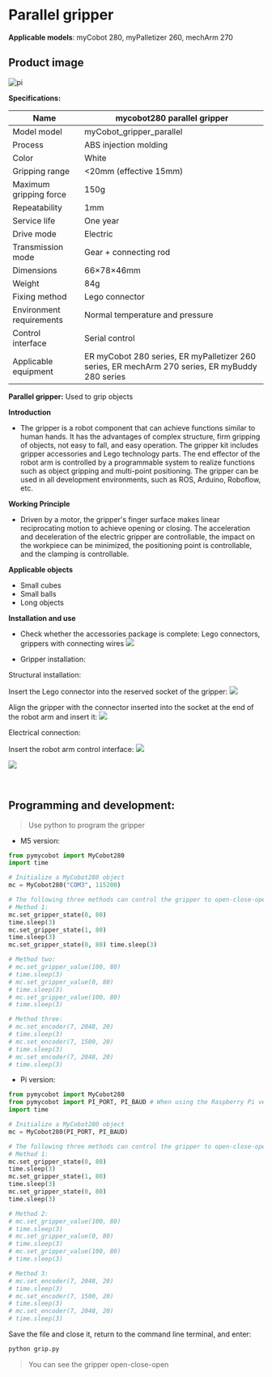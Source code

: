 # Parallel gripper

**Applicable models**: myCobot 280, myPalletizer 260, mechArm 270

## **Product image**

![pi](../../resource\4-SupportAndService\Accessories\grip/p1.png)

**Specifications:**

| Name | mycobot280 parallel gripper |
| ------------ | ------------------------------------------------------------------------------------------ |
| Model model | myCobot_gripper_parallel |
| Process | ABS injection molding |
| Color | White |
| Gripping range | <20mm (effective 15mm) |
| Maximum gripping force | 150g |
| Repeatability | 1mm |
| Service life | One year |
| Drive mode | Electric |
| Transmission mode | Gear + connecting rod |
| Dimensions | 66×78×46mm |
| Weight | 84g |
| Fixing method | Lego connector |
| Environment requirements | Normal temperature and pressure |
| Control interface | Serial control |
| Applicable equipment | ER myCobot 280 series, ER myPalletizer 260 series, ER mechArm 270 series, ER myBuddy 280 series |

**Parallel gripper:** Used to grip objects

**Introduction**

- The gripper is a robot component that can achieve functions similar to human hands. It has the advantages of complex structure, firm gripping of objects, not easy to fall, and easy operation. The gripper kit includes gripper accessories and Lego technology parts. The end effector of the robot arm is controlled by a programmable system to realize functions such as object gripping and multi-point positioning. The gripper can be used in all development environments, such as ROS, Arduino, Roboflow, etc.

**Working Principle**

- Driven by a motor, the gripper's finger surface makes linear reciprocating motion to achieve opening or closing. The acceleration and deceleration of the electric gripper are controllable, the impact on the workpiece can be minimized, the positioning point is controllable, and the clamping is controllable.

**Applicable objects**

- Small cubes
- Small balls
- Long objects

**Installation and use**

- Check whether the accessories package is complete: Lego connectors, grippers with connecting wires
![](../../resource\4-SupportAndService\Accessories\grip/p2.jpg)

- Gripper installation:

Structural installation:

Insert the Lego connector into the reserved socket of the gripper:
![](../../resource\4-SupportAndService\Accessories\grip/p3.jpg)

Align the gripper with the connector inserted into the socket at the end of the robot arm and insert it:
![](../../resource\4-SupportAndService\Accessories\grip/p4.jpg)

Electrical connection:

Insert the robot arm control interface:
![](../../resource\4-SupportAndService\Accessories\grip/p5.png)

![](../../resource\4-SupportAndService\Accessories\grip/p6.jpg)

<br>

## Programming and development:

> Use python to program the gripper

- M5 version:

```python
from pymycobot import MyCobot280
import time

# Initialize a MyCobot280 object
mc = MyCobot280("COM3", 115200)

# The following three methods can control the gripper to open-close-open
# Method 1:
mc.set_gripper_state(0, 80)
time.sleep(3)
mc.set_gripper_state(1, 80)
time.sleep(3)
mc.set_gripper_state(0, 80) time.sleep(3) 

# Method two: 
# mc.set_gripper_value(100, 80) 
# time.sleep(3) 
# mc.set_gripper_value(0, 80) 
# time.sleep(3) 
# mc.set_gripper_value(100, 80) 
# time.sleep(3) 

# Method three: 
# mc.set_encoder(7, 2048, 20) 
# time.sleep(3) 
# mc.set_encoder(7, 1500, 20) 
# time.sleep(3) 
# mc.set_encoder(7, 2048, 20) 
# time.sleep(3) 

``` 

- Pi version:


```python 
from pymycobot import MyCobot280 
from pymycobot import PI_PORT, PI_BAUD # When using the Raspberry Pi version of mycobot, you can reference these two variables to initialize MyCobot280
import time

# Initialize a MyCobot280 object
mc = MyCobot280(PI_PORT, PI_BAUD)

# The following three methods can control the gripper to open-close-open
# Method 1:
mc.set_gripper_state(0, 80)
time.sleep(3)
mc.set_gripper_state(1, 80)
time.sleep(3)
mc.set_gripper_state(0, 80)
time.sleep(3)

# Method 2:
# mc.set_gripper_value(100, 80)
# time.sleep(3)
# mc.set_gripper_value(0, 80)
# time.sleep(3)
# mc.set_gripper_value(100, 80)
# time.sleep(3)

# Method 3:
# mc.set_encoder(7, 2048, 20)
# time.sleep(3)
# mc.set_encoder(7, 1500, 20)
# time.sleep(3)
# mc.set_encoder(7, 2048, 20)
# time.sleep(3)
```

Save the file and close it, return to the command line terminal, and enter:

```bash
python grip.py
```

> You can see the gripper open-close-open